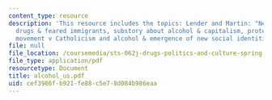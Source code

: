 ```yaml
---
content_type: resource
description: 'This resource includes the topics: Lender and Martin: "Neorepublican,"
  drugs & feared immigrants, substory about alcohol & capitalism, protestant temperance
  movement v Catholicism and alcohol & emergence of new social identities.'
file: null
file_location: /coursemedia/sts-062j-drugs-politics-and-culture-spring-2006/cef3986fb921fe88c5e78d084b986eaa_alcohol_us.pdf
file_type: application/pdf
resourcetype: Document
title: alcohol_us.pdf
uid: cef3986f-b921-fe88-c5e7-8d084b986eaa
---
```

